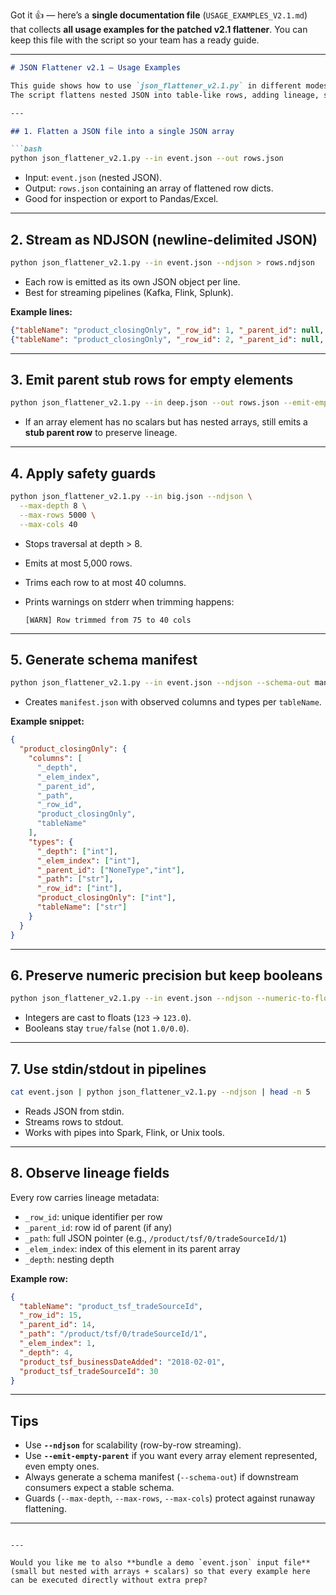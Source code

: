 Got it 👍 — here’s a **single documentation file** (`USAGE_EXAMPLES_V2.1.md`) that collects **all usage examples for the patched v2.1 flattener**.
You can keep this file with the script so your team has a ready guide.

---

````markdown
# JSON Flattener v2.1 – Usage Examples

This guide shows how to use `json_flattener_v2.1.py` in different modes.  
The script flattens nested JSON into table-like rows, adding lineage, safety guards, and schema manifests.

---

## 1. Flatten a JSON file into a single JSON array

```bash
python json_flattener_v2.1.py --in event.json --out rows.json
````

* Input: `event.json` (nested JSON).
* Output: `rows.json` containing an array of flattened row dicts.
* Good for inspection or export to Pandas/Excel.

---

## 2. Stream as NDJSON (newline-delimited JSON)

```bash
python json_flattener_v2.1.py --in event.json --ndjson > rows.ndjson
```

* Each row is emitted as its own JSON object per line.
* Best for streaming pipelines (Kafka, Flink, Splunk).

**Example lines:**

```json
{"tableName": "product_closingOnly", "_row_id": 1, "_parent_id": null, "_path": "/product/closingOnly/0", "_elem_index": 0, "_depth": 2, "product_closingOnly": 1}
{"tableName": "product_closingOnly", "_row_id": 2, "_parent_id": null, "_path": "/product/closingOnly/1", "_elem_index": 1, "_depth": 2, "product_closingOnly": 2}
```

---

## 3. Emit parent stub rows for empty elements

```bash
python json_flattener_v2.1.py --in deep.json --out rows.json --emit-empty-parent
```

* If an array element has no scalars but has nested arrays, still emits a **stub parent row** to preserve lineage.

---

## 4. Apply safety guards

```bash
python json_flattener_v2.1.py --in big.json --ndjson \
  --max-depth 8 \
  --max-rows 5000 \
  --max-cols 40
```

* Stops traversal at depth > 8.
* Emits at most 5,000 rows.
* Trims each row to at most 40 columns.
* Prints warnings on stderr when trimming happens:

  ```
  [WARN] Row trimmed from 75 to 40 cols
  ```

---

## 5. Generate schema manifest

```bash
python json_flattener_v2.1.py --in event.json --ndjson --schema-out manifest.json
```

* Creates `manifest.json` with observed columns and types per `tableName`.

**Example snippet:**

```json
{
  "product_closingOnly": {
    "columns": [
      "_depth",
      "_elem_index",
      "_parent_id",
      "_path",
      "_row_id",
      "product_closingOnly",
      "tableName"
    ],
    "types": {
      "_depth": ["int"],
      "_elem_index": ["int"],
      "_parent_id": ["NoneType","int"],
      "_path": ["str"],
      "_row_id": ["int"],
      "product_closingOnly": ["int"],
      "tableName": ["str"]
    }
  }
}
```

---

## 6. Preserve numeric precision but keep booleans

```bash
python json_flattener_v2.1.py --in event.json --ndjson --numeric-to-float
```

* Integers are cast to floats (`123` → `123.0`).
* Booleans stay `true/false` (not `1.0/0.0`).

---

## 7. Use stdin/stdout in pipelines

```bash
cat event.json | python json_flattener_v2.1.py --ndjson | head -n 5
```

* Reads JSON from stdin.
* Streams rows to stdout.
* Works with pipes into Spark, Flink, or Unix tools.

---

## 8. Observe lineage fields

Every row carries lineage metadata:

* `_row_id`: unique identifier per row
* `_parent_id`: row id of parent (if any)
* `_path`: full JSON pointer (e.g., `/product/tsf/0/tradeSourceId/1`)
* `_elem_index`: index of this element in its parent array
* `_depth`: nesting depth

**Example row:**

```json
{
  "tableName": "product_tsf_tradeSourceId",
  "_row_id": 15,
  "_parent_id": 14,
  "_path": "/product/tsf/0/tradeSourceId/1",
  "_elem_index": 1,
  "_depth": 4,
  "product_tsf_businessDateAdded": "2018-02-01",
  "product_tsf_tradeSourceId": 30
}
```

---

## Tips

* Use **`--ndjson`** for scalability (row-by-row streaming).
* Use **`--emit-empty-parent`** if you want every array element represented, even empty ones.
* Always generate a schema manifest (`--schema-out`) if downstream consumers expect a stable schema.
* Guards (`--max-depth`, `--max-rows`, `--max-cols`) protect against runaway flattening.

---

```

---

Would you like me to also **bundle a demo `event.json` input file** (small but nested with arrays + scalars) so that every example here can be executed directly without extra prep?
```

